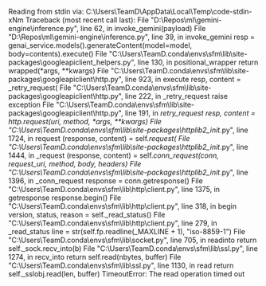 Reading from stdin via: C:\Users\TeamD\AppData\Local\Temp\code-stdin-xNm
Traceback (most recent call last):
  File "D:\Repos\ml\gemini-engine\inference.py", line 62, in <module>
    invoke_gemini(payload)
  File "D:\Repos\ml\gemini-engine\inference.py", line 39, in invoke_gemini
    resp = genai_service.models().generateContent(model=model, body=contents).execute()
  File "C:\Users\TeamD\.conda\envs\sfm\lib\site-packages\googleapiclient\_helpers.py", line 130, in positional_wrapper
    return wrapped(*args, **kwargs)
  File "C:\Users\TeamD\.conda\envs\sfm\lib\site-packages\googleapiclient\http.py", line 923, in execute
    resp, content = _retry_request(
  File "C:\Users\TeamD\.conda\envs\sfm\lib\site-packages\googleapiclient\http.py", line 222, in _retry_request
    raise exception
  File "C:\Users\TeamD\.conda\envs\sfm\lib\site-packages\googleapiclient\http.py", line 191, in _retry_request
    resp, content = http.request(uri, method, *args, **kwargs)
  File "C:\Users\TeamD\.conda\envs\sfm\lib\site-packages\httplib2\__init__.py", line 1724, in request
    (response, content) = self._request(
  File "C:\Users\TeamD\.conda\envs\sfm\lib\site-packages\httplib2\__init__.py", line 1444, in _request
    (response, content) = self._conn_request(conn, request_uri, method, body, headers)
  File "C:\Users\TeamD\.conda\envs\sfm\lib\site-packages\httplib2\__init__.py", line 1396, in _conn_request
    response = conn.getresponse()
  File "C:\Users\TeamD\.conda\envs\sfm\lib\http\client.py", line 1375, in getresponse
    response.begin()
  File "C:\Users\TeamD\.conda\envs\sfm\lib\http\client.py", line 318, in begin
    version, status, reason = self._read_status()
  File "C:\Users\TeamD\.conda\envs\sfm\lib\http\client.py", line 279, in _read_status
    line = str(self.fp.readline(_MAXLINE + 1), "iso-8859-1")
  File "C:\Users\TeamD\.conda\envs\sfm\lib\socket.py", line 705, in readinto
    return self._sock.recv_into(b)
  File "C:\Users\TeamD\.conda\envs\sfm\lib\ssl.py", line 1274, in recv_into
    return self.read(nbytes, buffer)
  File "C:\Users\TeamD\.conda\envs\sfm\lib\ssl.py", line 1130, in read
    return self._sslobj.read(len, buffer)
TimeoutError: The read operation timed out